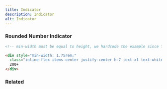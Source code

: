 ```yaml
---
title: Indicator
description: Indicator
alt: Indicator
---
```


<h3 class="section-header">Rounded Number Indicator</h3>

<base-snippet>

  <template v-slot:preview>
    <div style="min-width: 1.75rem;"
      class="inline-flex items-center justify-center h-7 text-xl text-white bg-red-500 rounded-full px-1 mr-2">
      2
    </div>
    <div style="min-width: 1.75rem;"
      class="inline-flex items-center justify-center h-7 text-xl text-white bg-red-500 rounded-full px-1 mr-2">
      200+
    </div>
    <div style="min-width: 1.75rem;"
      class="inline-flex items-center justify-center h-7 text-xl text-white bg-red-500 rounded-full px-1 mr-2">
      9999+
    </div>
  </template>

  ```html
  <!-- min-width must be equal to height, we hardcode the example since Tailwind doesnt have class for min-w-7  -->

  <div style="min-width: 1.75rem;"
    class="inline-flex items-center justify-center h-7 text-xl text-white bg-red-500 rounded-full px-1">
    200+
  </div>
  ```

  <template v-slot:source>
    <a class="btn btn-primary btn-lg" href="https://play.tailwindcss.com/QGajj2pgIW">Live Edit</a>
  </template>

</base-snippet>

<h3 class="section-header">Related</h3>

<div class="flex flex-wrap">
  <card-avatar></card-avatar>
  <card-avatar-stack></card-avatar-stack>
  <card-avatar-initial></card-avatar-initial>
</div>